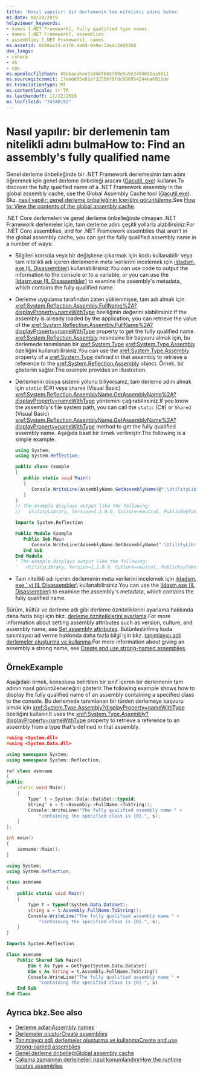 ```yaml
---
title: 'Nasıl yapılır: bir derlemenin tam nitelikli adını bulma'
ms.date: 08/20/2019
helpviewer_keywords:
- names [.NET Framework], fully qualified type names
- names [.NET Framework], assemblies
- assemblies [.NET Framework], names
ms.assetid: 009dae23-e1f6-4a64-9a9a-32e4c34802b0
dev_langs:
- csharp
- vb
- cpp
ms.openlocfilehash: 49ebaeabee7a346fb84f09e5a9e34590d1ea9811
ms.sourcegitcommit: 17ee6605e01ef32506f8fdc686954244ba6911de
ms.translationtype: MT
ms.contentlocale: tr-TR
ms.lasthandoff: 11/22/2019
ms.locfileid: "74348192"
---
```

# <a name="how-to-find-an-assemblys-fully-qualified-name"></a><span data-ttu-id="b1f88-102">Nasıl yapılır: bir derlemenin tam nitelikli adını bulma</span><span class="sxs-lookup"><span data-stu-id="b1f88-102">How to: Find an assembly's fully qualified name</span></span>

<span data-ttu-id="b1f88-103">Genel derleme önbelleğinde bir .NET Framework derlemesinin tam adını öğrenmek için genel derleme önbelleği aracını ([Gacutil. exe](../../framework/tools/gacutil-exe-gac-tool.md)) kullanın.</span><span class="sxs-lookup"><span data-stu-id="b1f88-103">To discover the fully qualified name of a .NET Framework assembly in the global assembly cache, use the Global Assembly Cache tool ([Gacutil.exe](../../framework/tools/gacutil-exe-gac-tool.md)).</span></span> <span data-ttu-id="b1f88-104">Bkz. [nasıl yapılır: genel derleme önbelleğinin Içeriğini görüntüleme](../../framework/app-domains/how-to-view-the-contents-of-the-gac.md).</span><span class="sxs-lookup"><span data-stu-id="b1f88-104">See [How to: View the contents of the global assembly cache](../../framework/app-domains/how-to-view-the-contents-of-the-gac.md).</span></span>

<span data-ttu-id="b1f88-105">.NET Core derlemeleri ve genel derleme önbelleğinde olmayan .NET Framework derlemeler için, tam derleme adını çeşitli yollarla alabilirsiniz:</span><span class="sxs-lookup"><span data-stu-id="b1f88-105">For .NET Core assemblies, and for .NET Framework assemblies that aren't in the global assembly cache, you can get the fully qualified assembly name in a number of ways:</span></span>

- <span data-ttu-id="b1f88-106">Bilgileri konsola veya bir değişkene çıkarmak için kodu kullanabilir veya tam nitelikli adı içeren derlemenin meta verilerini incelemek için [ıldadsm. exe (IL Disassembler)](../../framework/tools/ildasm-exe-il-disassembler.md) kullanabilirsiniz.</span><span class="sxs-lookup"><span data-stu-id="b1f88-106">You can use code to output the information to the console or to a variable, or you can use the [Ildasm.exe (IL Disassembler)](../../framework/tools/ildasm-exe-il-disassembler.md) to examine the assembly's metadata, which contains the fully qualified name.</span></span>

- <span data-ttu-id="b1f88-107">Derleme uygulama tarafından zaten yüklenmişse, tam adı almak için <xref:System.Reflection.Assembly.FullName%2A?displayProperty=nameWithType> özelliğinin değerini alabilirsiniz.</span><span class="sxs-lookup"><span data-stu-id="b1f88-107">If the assembly is already loaded by the application, you can retrieve the value of the <xref:System.Reflection.Assembly.FullName%2A?displayProperty=nameWithType> property to get the fully qualified name.</span></span> <span data-ttu-id="b1f88-108"><xref:System.Reflection.Assembly> nesnesine bir başvuru almak için, bu derlemede tanımlanan bir <xref:System.Type> <xref:System.Type.Assembly> özelliğini kullanabilirsiniz.</span><span class="sxs-lookup"><span data-stu-id="b1f88-108">You can use the <xref:System.Type.Assembly> property of a <xref:System.Type> defined in that assembly to retrieve a reference to the <xref:System.Reflection.Assembly> object.</span></span> <span data-ttu-id="b1f88-109">Örnek, bir gösterim sağlar.</span><span class="sxs-lookup"><span data-stu-id="b1f88-109">The example provides an illustration.</span></span>

- <span data-ttu-id="b1f88-110">Derlemenin dosya sistemi yolunu biliyorsanız, tam derleme adını almak için `static` (C#) veya `Shared` (Visual Basic) <xref:System.Reflection.AssemblyName.GetAssemblyName%2A?displayProperty=nameWithType> yöntemini çağırabilirsiniz.</span><span class="sxs-lookup"><span data-stu-id="b1f88-110">If you know the assembly's file system path, you can call the `static` (C#) or `Shared` (Visual Basic) <xref:System.Reflection.AssemblyName.GetAssemblyName%2A?displayProperty=nameWithType> method to get the fully qualified assembly name.</span></span> <span data-ttu-id="b1f88-111">Aşağıda basit bir örnek verilmiştir.</span><span class="sxs-lookup"><span data-stu-id="b1f88-111">The following is a simple example.</span></span>

  ```csharp
  using System;
  using System.Reflection;

  public class Example
  {
     public static void Main()
     {
        Console.WriteLine(AssemblyName.GetAssemblyName(@".\UtilityLibrary.dll"));
     }
  }
  // The example displays output like the following:
  //   UtilityLibrary, Version=1.1.0.0, Culture=neutral, PublicKeyToken=null
  ```

  ```vb
  Imports System.Reflection

  Public Module Example
     Public Sub Main
        Console.WriteLine(AssemblyName.GetAssemblyName(".\UtilityLibrary.dll"))
     End Sub
  End Module
  ' The example displays output like the following:
  '   UtilityLibrary, Version=1.1.0.0, Culture=neutral, PublicKeyToken=null
  ```

- <span data-ttu-id="b1f88-112">Tam nitelikli adı içeren derlemenin meta verilerini incelemek için [ıldadsm. exe ' yi (IL Disassembler)](../../framework/tools/ildasm-exe-il-disassembler.md) kullanabilirsiniz.</span><span class="sxs-lookup"><span data-stu-id="b1f88-112">You can use the [Ildasm.exe (IL Disassembler)](../../framework/tools/ildasm-exe-il-disassembler.md) to examine the assembly's metadata, which contains the fully qualified name.</span></span>

<span data-ttu-id="b1f88-113">Sürüm, kültür ve derleme adı gibi derleme özniteliklerini ayarlama hakkında daha fazla bilgi için bkz. [derleme özniteliklerini ayarlama](set-attributes.md).</span><span class="sxs-lookup"><span data-stu-id="b1f88-113">For more information about setting assembly attributes such as version, culture, and assembly name, see [Set assembly attributes](set-attributes.md).</span></span> <span data-ttu-id="b1f88-114">Bütünleştirilmiş koda tanımlayıcı ad verme hakkında daha fazla bilgi için bkz. [tanımlayıcı adlı derlemeler oluşturma ve kullanma](create-use-strong-named.md).</span><span class="sxs-lookup"><span data-stu-id="b1f88-114">For more information about giving an assembly a strong name, see [Create and use strong-named assemblies](create-use-strong-named.md).</span></span>

## <a name="example"></a><span data-ttu-id="b1f88-115">Örnek</span><span class="sxs-lookup"><span data-stu-id="b1f88-115">Example</span></span>

<span data-ttu-id="b1f88-116">Aşağıdaki örnek, konsoluna belirtilen bir sınıf içeren bir derlemenin tam adının nasıl görüntüleneceğini gösterir.</span><span class="sxs-lookup"><span data-stu-id="b1f88-116">The following example shows how to display the fully qualified name of an assembly containing a specified class to the console.</span></span> <span data-ttu-id="b1f88-117">Bu derlemede tanımlanan bir türden derlemeye başvuru almak için <xref:System.Type.Assembly?displayProperty=nameWithType> özelliğini kullanır.</span><span class="sxs-lookup"><span data-stu-id="b1f88-117">It uses the <xref:System.Type.Assembly?displayProperty=nameWithType> property to retrieve a reference to an assembly from a type that's defined in that assembly.</span></span>

```cpp
#using <System.dll>
#using <System.Data.dll>

using namespace System;
using namespace System::Reflection;

ref class asmname
{
public:
    static void Main()
    {
        Type^ t = System::Data::DataSet::typeid;
        String^ s = t->Assembly->FullName->ToString();
        Console::WriteLine("The fully qualified assembly name " +
            "containing the specified class is {0}.", s);
    }
};

int main()
{
    asmname::Main();
}
```

```csharp
using System;
using System.Reflection;

class asmname
{
    public static void Main()
    {
        Type t = typeof(System.Data.DataSet);
        string s = t.Assembly.FullName.ToString();
        Console.WriteLine("The fully qualified assembly name " +
            "containing the specified class is {0}.", s);
    }
}
```

```vb
Imports System.Reflection

Class asmname
    Public Shared Sub Main()
        Dim t As Type = GetType(System.Data.DataSet)
        Dim s As String = t.Assembly.FullName.ToString()
        Console.WriteLine("The fully qualified assembly name " +
            "containing the specified class is {0}.", s)
    End Sub
End Class
```

## <a name="see-also"></a><span data-ttu-id="b1f88-118">Ayrıca bkz.</span><span class="sxs-lookup"><span data-stu-id="b1f88-118">See also</span></span>

- [<span data-ttu-id="b1f88-119">Derleme adları</span><span class="sxs-lookup"><span data-stu-id="b1f88-119">Assembly names</span></span>](names.md)
- [<span data-ttu-id="b1f88-120">Derlemeler oluştur</span><span class="sxs-lookup"><span data-stu-id="b1f88-120">Create assemblies</span></span>](create.md)
- [<span data-ttu-id="b1f88-121">Tanımlayıcı adlı derlemeler oluşturma ve kullanma</span><span class="sxs-lookup"><span data-stu-id="b1f88-121">Create and use strong-named assemblies</span></span>](create-use-strong-named.md)
- [<span data-ttu-id="b1f88-122">Genel derleme önbelleği</span><span class="sxs-lookup"><span data-stu-id="b1f88-122">Global assembly cache</span></span>](../../framework/app-domains/gac.md)
- [<span data-ttu-id="b1f88-123">Çalışma zamanının derlemeleri nasıl konumlandırır</span><span class="sxs-lookup"><span data-stu-id="b1f88-123">How the runtime locates assemblies</span></span>](../../framework/deployment/how-the-runtime-locates-assemblies.md)
